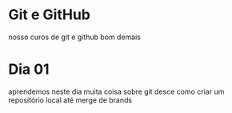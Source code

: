 # Git e GitHub

nosso curos de git e github bom demais

# Dia 01

aprendemos neste dia muita coisa sobre git desce como criar um repositório local até merge de brands